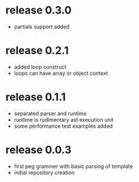 # release 0.3.0
 * partials support added
# release 0.2.1
 * added loop construct
 * loops can have array or object context
# release 0.1.1
 * separated parser and runtime
 * runtime is rudimentary ast execution unit
 * some performance test examples added
# release 0.0.3
 * first peg grammer with basic parsing of template
 * initial repository creation
